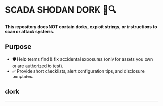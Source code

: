 # SCADA SHODAN DORK 🚫🔍

**This repository does NOT contain dorks, exploit strings, or instructions to scan or attack systems.**

## Purpose

* 🛡️ Help teams find & fix accidental exposures (only for assets you own or are authorized to test).
* ✅ Provide short checklists, alert configuration tips, and disclosure templates.

## dork 


---

